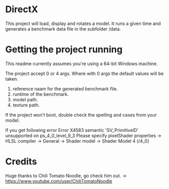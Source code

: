 # DirectX
This project will load, display and rotates a model. It runs a given time and generates a benchmark data file in the subfolder /data.

# Getting the project running
This readme currently assumes you're using a 64-bit Windows machine.

The project accept 0 or 4 args. Where with 0 args the default values will be taken.
1. reference naam for the generated benchmark file.
2. runtime of the benchmark.
3. model path.
4. texture path.


If the project won't boot, double check the spelling and cases from your model.

If you get following error Error X4583	semantic 'SV_PrimitiveID' unsupported on ps_4_0_level_9_3
Please specify pixelShader properties -> HLSL compiler -> General -> Shader model -> Shader Model 4 (/4_0)

# Credits
Huge thanks to Chili Tomato Noodle, go check him out. -> https://www.youtube.com/user/ChiliTomatoNoodle
